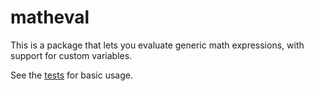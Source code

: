 # matheval

This is a package that lets you evaluate generic math expressions, 
with support for custom variables. 

See the [tests](eval_test.go) for basic usage.